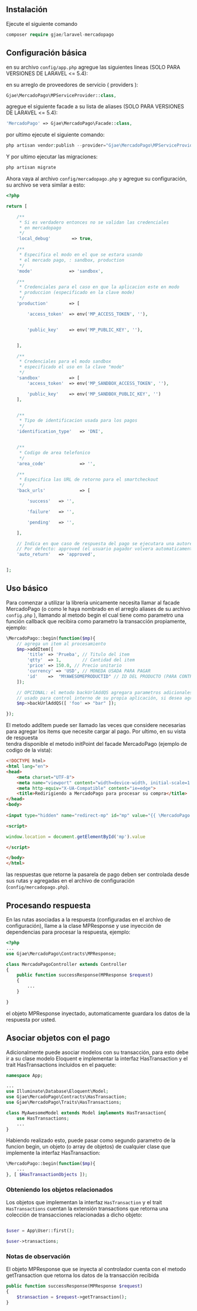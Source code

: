 ## Instalación

Ejecute el siguiente comando

```php 
composer require gjae/laravel-mercadopago
```

## Configuración básica

en su archivo ``` config/app.php ``` agregue las siguientes lineas (SOLO PARA VERSIONES DE LARAVEL <= 5.4):

en su arreglo de proveedores de servicio ( providers ):
```php 
Gjae\MercadoPago\MPServiceProvider::class, 
```

agregue el siguiente facade a su lista de aliases (SOLO PARA VERSIONES DE LARAVEL <= 5.4):
```php
'MercadoPago' => Gjae\MercadoPago\Facade::class,
```
por ultimo ejecute el siguiente comando:
```php
php artisan vendor:publish --provider="Gjae\MercadoPago\MPServiceProvider"
```

Y por ultimo ejecutar las migraciones:

```php
php artisan migrate
```

Ahora vaya al archivo ``` config/mercadopago.php ``` y agregue su configuración, su archivo se vera similar a esto: 

```php
<?php

return [

    /**
     * Si es verdadero entonces no se validan las credenciales
     * en mercadopago
     */
    'local_debug'        => true,

    /**
     * Especifica el modo en el que se estara usando
     * el mercado pago, : sandbox, production
     */
    'mode'              => 'sandbox',

    /**
     * Credenciales para el caso en que la aplicacion este en modo 
     * produccion (especificado en la clave mode)
     */
    'production'        => [

        'access_token'  => env('MP_ACCESS_TOKEN', ''),


        'public_key'    => env('MP_PUBLIC_KEY', ''),


    ],

    /**
     * Credenciales para el modo sandbox
     * especificado el uso en la clave "mode"
     */
    'sandbox'           => [
        'access_token'  => env('MP_SANDBOX_ACCESS_TOKEN', ''),

        'public_key'    => env('MP_SANDBOX_PUBLIC_KEY', '')
    ],


    /**
     * Tipo de identificacion usada para los pagos 
     */
    'identification_type'   => 'DNI',


    /**
     * Codigo de area telefonico
     */
    'area_code'             => '',

    /**
     * Especifica las URL de retorno para el smartcheckout
     */
    'back_urls'             => [

        'success'   => '',

        'failure'   => '',

        'pending'   => '',

    ],

    // Indica en que caso de respuesta del pago se ejecutara una autorecarga
    // Por defecto: approved (el usuario pagador volvera automaticamente en caso de que el pago haya sido completado y aprobado)
    'auto_return'   => 'approved',


];
```

## Uso básico

Para comenzar a utilizar la librería unicamente necesita llamar al facade MercadoPago (o como le haya nombrado en el arreglo aliases de su archivo ```config.php``` ), llamando al metodo begin el cual tiene como parametro una función callback que recibira como parametro la transacción propiamente, ejemplo:

```php
\MercadoPago::begin(function($mp){
    // agrega un item al procesamiento
    $mp->addItem([
        'title' => 'Prueba', // Titulo del item
        'qtty'  => 1,        // Cantidad del item
        'price' => 150.0, // Precio unitario
        'currency' => 'USD', // MONEDA USADA PARA PAGAR
        'id'    =>  "MYAWESOMEPRODUCTID" // ID DEL PRODUCTO (PARA CONTROL INTERNO DE SU APLICACIÓN)
    ]);

    // OPCIONAL: el metodo backUrlAddQS agregara parametros adicionales a la URL de pago, dichos parametros seran devueltos al completar la transaccipon
    // usado para control interno de su propia aplicación, si desea agregar un token o ID de seguridad a su proceso
    $mp->backUrlAddQS([ 'foo' => "bar" ]);

});
```

El metodo addItem puede ser llamado las veces que considere necesarias para agregar los items que necesite cargar al pago. Por ultimo, en su vista de respuesta  
tendra disponible el metodo initPoint del facade MercadoPago (ejemplo de codigo de la vista):

```HTML
<!DOCTYPE html>
<html lang="en">
<head>
    <meta charset="UTF-8">
    <meta name="viewport" content="width=device-width, initial-scale=1.0">
    <meta http-equiv="X-UA-Compatible" content="ie=edge">
    <title>Redirigiendo a MercadoPago para procesar su compra</title>
</head>
<body>
    
<input type="hidden" name="redirect-mp" id="mp" value="{{ \MercadoPago::initPoint() }}">

<script>

window.location = document.getElementById('mp').value

</script>

</body>
</html>
```
las respuestas que retorne la pasarela de pago deben ser controlada desde sus rutas y agregadas en el archivo de configuración (```config/mercadopago.php```).

## Procesando respuesta

En las rutas asociadas a la respuesta (configuradas en el archivo de configuración), llame a la clase MPResponse y use inyección de dependencias para procesar la respuesta, ejemplo: 

```php
<?php
...
use Gjae\MercadoPago\Contracts\MPResponse;

class MercadoPagoController extends Controller
{
    public function successResponse(MPResponse $request)
    {
        ...
    }

}

```

el objeto MPResponse inyectado, automaticamente guardara los datos de la respuesta por usted.

## Asociar objetos con el pago

Adicionalmente puede asociar modelos con su transacción, para esto debe ir a su clase modelo Eloquent e implementar la interfaz HasTransaction y el trait HasTransactions incluidos en el paquete:

```php
namespace App;

...
use Illuminate\Database\Eloquent\Model;
use Gjae\MercadoPago\Contracts\HasTransaction;
use Gjae\MercadoPago\Traits\HasTransactions;

class MyAwesomeModel extends Model implements HasTransaction{
    use HasTransactions;
    ...
}
```
Habiendo realizado esto, puede pasar como segundo parametro de la funcion begin, un objeto (o array de objetos) de cualquier clase que implemente la interfaz HasTransaction:
```php
\MercadoPago::begin(function($mp){
    ...
}, [ $HasTransactionObjects ]);
```

### Obteniendo los objetos relacionados
Los objetos que implementan la interfaz ```HasTransaction``` y el trait ```HasTransactions``` cuentan la extensión transactions que retorna una colección de transacciones relacionadas a dicho objeto:

```php

$user = App\User::first();

$user->transactions; 

```

### Notas de observación
El objeto MPResponse que se inyecta al controlador cuenta con el metodo getTransaction que retorna los datos de la transacción recibida

```php
public function successResponse(MPResponse $request)
{
    $transaction = $request->getTransaction();
}
```